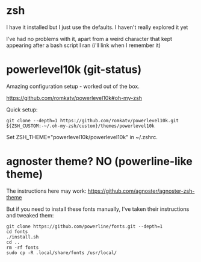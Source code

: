 # zsh
I have it installed but I just use the defaults. I haven't really explored it yet

I've had no problems with it, apart from a weird character that kept appearing after a bash script I ran (i'll link when I remember it)

# powerlevel10k (git-status)
Amazing configuration setup - worked out of the box.

https://github.com/romkatv/powerlevel10k#oh-my-zsh

Quick setup:
```
git clone --depth=1 https://github.com/romkatv/powerlevel10k.git ${ZSH_CUSTOM:-~/.oh-my-zsh/custom}/themes/powerlevel10k
```
Set ZSH_THEME="powerlevel10k/powerlevel10k" in ~/.zshrc.

# agnoster theme? NO (powerline-like theme)
The instructions here may work:
https://github.com/agnoster/agnoster-zsh-theme

But if you need to install these fonts manually, I've taken their instructions and tweaked them:
```
git clone https://github.com/powerline/fonts.git --depth=1
cd fonts
./install.sh
cd ..
rm -rf fonts
sudo cp -R .local/share/fonts /usr/local/
```